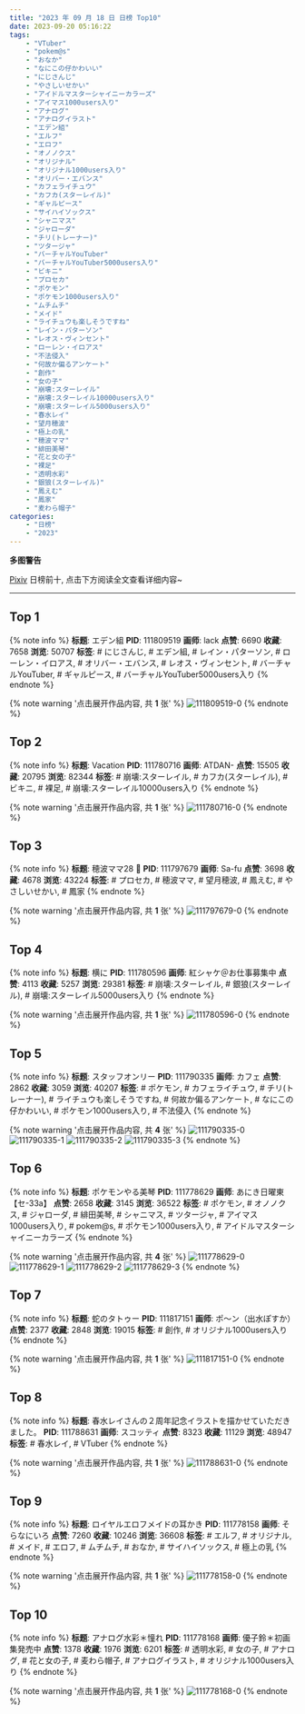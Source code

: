 ```yaml
---
title: "2023 年 09 月 18 日 日榜 Top10"
date: 2023-09-20 05:16:22
tags:
    - "VTuber"
    - "pokem@s"
    - "おなか"
    - "なにこの仔かわいい"
    - "にじさんじ"
    - "やさしいせかい"
    - "アイドルマスターシャイニーカラーズ"
    - "アイマス1000users入り"
    - "アナログ"
    - "アナログイラスト"
    - "エデン組"
    - "エルフ"
    - "エロフ"
    - "オノノクス"
    - "オリジナル"
    - "オリジナル1000users入り"
    - "オリバー・エバンス"
    - "カフェライチュウ"
    - "カフカ(スターレイル)"
    - "ギャルピース"
    - "サイハイソックス"
    - "シャニマス"
    - "ジャローダ"
    - "チリ(トレーナー)"
    - "ツタージャ"
    - "バーチャルYouTuber"
    - "バーチャルYouTuber5000users入り"
    - "ビキニ"
    - "プロセカ"
    - "ポケモン"
    - "ポケモン1000users入り"
    - "ムチムチ"
    - "メイド"
    - "ライチュウも楽しそうですね"
    - "レイン・パターソン"
    - "レオス・ヴィンセント"
    - "ローレン・イロアス"
    - "不法侵入"
    - "何故か偏るアンケート"
    - "創作"
    - "女の子"
    - "崩壊:スターレイル"
    - "崩壊:スターレイル10000users入り"
    - "崩壊:スターレイル5000users入り"
    - "春水レイ"
    - "望月穂波"
    - "極上の乳"
    - "穂波ママ"
    - "緋田美琴"
    - "花と女の子"
    - "裸足"
    - "透明水彩"
    - "銀狼(スターレイル)"
    - "鳳えむ"
    - "鳳家"
    - "麦わら帽子"
categories:
    - "日榜"
    - "2023"
---
```


<i class="fa fa-triangle-exclamation"></i>**多图警告**<i class="fa fa-triangle-exclamation"></i>

[Pixiv](https://www.pixiv.net/) 日榜前十, 点击下方阅读全文查看详细内容~

<!-- more -->

---

## Top 1

{% note info %}
**标题**: エデン組
**PID**: 111809519 **画师**: lack
**点赞**: 6690 **收藏**: 7658 **浏览**: 50707
**标签**: # にじさんじ, # エデン組, # レイン・パターソン, # ローレン・イロアス, # オリバー・エバンス, # レオス・ヴィンセント, # バーチャルYouTuber, # ギャルピース, # バーチャルYouTuber5000users入り
{% endnote %}

{% note warning '点击展开作品内容, 共 **1** 张' %}
![111809519-0](https://i.pixiv.re/img-original/img/2023/09/18/00/01/18/111809519_p0.png)
{% endnote %}

## Top 2

{% note info %}
**标题**: Vacation
**PID**: 111780716 **画师**: ATDAN-
**点赞**: 15505 **收藏**: 20795 **浏览**: 82344
**标签**: # 崩壊:スターレイル, # カフカ(スターレイル), # ビキニ, # 裸足, # 崩壊:スターレイル10000users入り
{% endnote %}

{% note warning '点击展开作品内容, 共 **1** 张' %}
![111780716-0](https://i.pixiv.re/img-original/img/2023/09/17/04/13/32/111780716_p0.jpg)
{% endnote %}

## Top 3

{% note info %}
**标题**: 穂波ママ28 🌄
**PID**: 111797679 **画师**: Sa-fu
**点赞**: 3698 **收藏**: 4678 **浏览**: 43224
**标签**: # プロセカ, # 穂波ママ, # 望月穂波, # 鳳えむ, # やさしいせかい, # 鳳家
{% endnote %}

{% note warning '点击展开作品内容, 共 **1** 张' %}
![111797679-0](https://i.pixiv.re/img-original/img/2023/09/17/18/01/46/111797679_p0.jpg)
{% endnote %}

## Top 4

{% note info %}
**标题**: 横に
**PID**: 111780596 **画师**: 紅シャケ＠お仕事募集中
**点赞**: 4113 **收藏**: 5257 **浏览**: 29381
**标签**: # 崩壊:スターレイル, # 銀狼(スターレイル), # 崩壊:スターレイル5000users入り
{% endnote %}

{% note warning '点击展开作品内容, 共 **1** 张' %}
![111780596-0](https://i.pixiv.re/img-original/img/2023/09/17/01/09/03/111780596_p0.jpg)
{% endnote %}

## Top 5

{% note info %}
**标题**: スタッフオンリー
**PID**: 111790335 **画师**: カフェ
**点赞**: 2862 **收藏**: 3059 **浏览**: 40207
**标签**: # ポケモン, # カフェライチュウ, # チリ(トレーナー), # ライチュウも楽しそうですね, # 何故か偏るアンケート, # なにこの仔かわいい, # ポケモン1000users入り, # 不法侵入
{% endnote %}

{% note warning '点击展开作品内容, 共 **4** 张' %}
![111790335-0](https://i.pixiv.re/img-original/img/2023/09/17/12/13/41/111790335_p0.jpg)
![111790335-1](https://i.pixiv.re/img-original/img/2023/09/17/12/13/41/111790335_p1.jpg)
![111790335-2](https://i.pixiv.re/img-original/img/2023/09/17/12/13/41/111790335_p2.jpg)
![111790335-3](https://i.pixiv.re/img-original/img/2023/09/17/12/13/41/111790335_p3.jpg)
{% endnote %}

## Top 6

{% note info %}
**标题**: ポケモンやる美琴
**PID**: 111778629 **画师**: あにき日曜東【セ-33a】
**点赞**: 2658 **收藏**: 3145 **浏览**: 36522
**标签**: # ポケモン, # オノノクス, # ジャローダ, # 緋田美琴, # シャニマス, # ツタージャ, # アイマス1000users入り, # pokem@s, # ポケモン1000users入り, # アイドルマスターシャイニーカラーズ
{% endnote %}

{% note warning '点击展开作品内容, 共 **4** 张' %}
![111778629-0](https://i.pixiv.re/img-original/img/2023/09/17/00/04/38/111778629_p0.jpg)
![111778629-1](https://i.pixiv.re/img-original/img/2023/09/17/00/04/38/111778629_p1.jpg)
![111778629-2](https://i.pixiv.re/img-original/img/2023/09/17/00/04/38/111778629_p2.jpg)
![111778629-3](https://i.pixiv.re/img-original/img/2023/09/17/00/04/38/111778629_p3.jpg)
{% endnote %}

## Top 7

{% note info %}
**标题**: 蛇のタトゥー
**PID**: 111817151 **画师**: ポ～ン（出水ぽすか）
**点赞**: 2377 **收藏**: 2848 **浏览**: 19015
**标签**: # 創作, # オリジナル1000users入り
{% endnote %}

{% note warning '点击展开作品内容, 共 **1** 张' %}
![111817151-0](https://i.pixiv.re/img-original/img/2023/09/18/07/30/00/111817151_p0.jpg)
{% endnote %}

## Top 8

{% note info %}
**标题**: 春水レイさんの２周年記念イラストを描かせていただきました。
**PID**: 111788631 **画师**: スコッティ
**点赞**: 8323 **收藏**: 11129 **浏览**: 48947
**标签**: # 春水レイ, # VTuber
{% endnote %}

{% note warning '点击展开作品内容, 共 **1** 张' %}
![111788631-0](https://i.pixiv.re/img-original/img/2023/09/17/10/48/31/111788631_p0.jpg)
{% endnote %}

## Top 9

{% note info %}
**标题**: ロイヤルエロフメイドの耳かき
**PID**: 111778158 **画师**: そらなにいろ
**点赞**: 7260 **收藏**: 10246 **浏览**: 36608
**标签**: # エルフ, # オリジナル, # メイド, # エロフ, # ムチムチ, # おなか, # サイハイソックス, # 極上の乳
{% endnote %}

{% note warning '点击展开作品内容, 共 **1** 张' %}
![111778158-0](https://i.pixiv.re/img-original/img/2023/09/17/00/00/05/111778158_p0.png)
{% endnote %}

## Top 10

{% note info %}
**标题**: アナログ水彩＊憧れ
**PID**: 111778168 **画师**: 優子鈴＊初画集発売中
**点赞**: 1378 **收藏**: 1976 **浏览**: 6201
**标签**: # 透明水彩, # 女の子, # アナログ, # 花と女の子, # 麦わら帽子, # アナログイラスト, # オリジナル1000users入り
{% endnote %}

{% note warning '点击展开作品内容, 共 **1** 张' %}
![111778168-0](https://i.pixiv.re/img-original/img/2023/09/17/00/00/09/111778168_p0.jpg)
{% endnote %}
